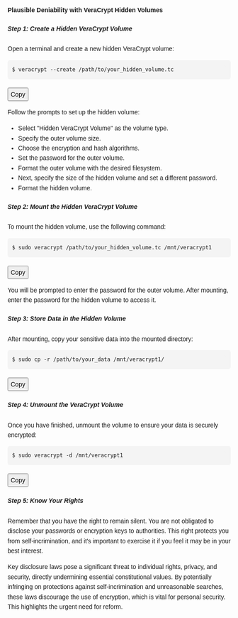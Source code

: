 <!DOCTYPE html>
<html lang="en">
<head>
  <meta charset="UTF-8">
  <meta name="viewport" content="width=device-width, initial-scale=1.0">
<title>VeraCrypt</title>
<style>
    body {
      font-family: Arial, sans-serif;
      line-height: 1.6;
      margin: 20px;
    }
    pre, code {
      background-color: #f4f4f4;
      padding: 10px;
      border-radius: 5px;
      display: block;
      margin: 2px 0;
      overflow-x: auto;
    }
    button {
      margin-top: 5px;
      padding: 5px 5px;
      font-size: 1em;
      cursor: pointer;
    }
</style>
</head>
<body>

<h4>Plausible Deniability with VeraCrypt Hidden Volumes</h4>

<h5>Step 1: Create a Hidden VeraCrypt Volume</h5>

<p>Open a terminal and create a new hidden VeraCrypt volume:</p>

<pre><code>$ veracrypt --create /path/to/your_hidden_volume.tc</code></pre>
<button onclick="navigator.clipboard.writeText('veracrypt --create /path/to/your_hidden_volume.tc')">Copy</button>

<p>Follow the prompts to set up the hidden volume:</p>
<ul>
  <li>Select "Hidden VeraCrypt Volume" as the volume type.</li>
  <li>Specify the outer volume size.</li>
  <li>Choose the encryption and hash algorithms.</li>
  <li>Set the password for the outer volume.</li>
  <li>Format the outer volume with the desired filesystem.</li>
  <li>Next, specify the size of the hidden volume and set a different password.</li>
  <li>Format the hidden volume.</li>
</ul>

<h5>Step 2: Mount the Hidden VeraCrypt Volume</h5>

<p>To mount the hidden volume, use the following command:</p>

<pre><code>$ sudo veracrypt /path/to/your_hidden_volume.tc /mnt/veracrypt1</code></pre>
<button onclick="navigator.clipboard.writeText('sudo veracrypt /path/to/your_hidden_volume.tc /mnt/veracrypt1')">Copy</button>

<p>You will be prompted to enter the password for the outer volume. After mounting, enter the password for the hidden volume to access it.</p>

<h5>Step 3: Store Data in the Hidden Volume</h5>

<p>After mounting, copy your sensitive data into the mounted directory:</p>

<pre><code>$ sudo cp -r /path/to/your_data /mnt/veracrypt1/</code></pre>
<button onclick="navigator.clipboard.writeText('sudo cp -r /path/to/your_data /mnt/veracrypt1/')">Copy</button>

<h5>Step 4: Unmount the VeraCrypt Volume</h5>

<p>Once you have finished, unmount the volume to ensure your data is securely encrypted:</p>

<pre><code>$ sudo veracrypt -d /mnt/veracrypt1</code></pre>
<button onclick="navigator.clipboard.writeText('sudo veracrypt -d /mnt/veracrypt1')">Copy</button>

<h5>Step 5: Know Your Rights</h5>

<p>Remember that you have the right to remain silent. You are not obligated to disclose your passwords or encryption keys to authorities. This right protects you from self-incrimination, and it's important to exercise it if you feel it may be in your best interest.</p>

<p>Key disclosure laws pose a significant threat to individual rights, privacy, and security, directly undermining essential constitutional values. By potentially infringing on protections against self-incrimination and unreasonable searches, these laws discourage the use of encryption, which is vital for personal security. This highlights the urgent need for reform.</p>

</body>
</html>
